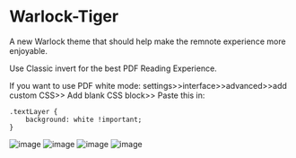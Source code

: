 # Warlock-Tiger
A new Warlock theme that should help make the remnote experience more enjoyable. 

Use Classic invert for the best PDF Reading Experience. 

If you want to use PDF white mode:
settings>>interface>>advanced>>add custom CSS>> Add blank CSS block>> Paste this in:
```
.textLayer {
    background: white !important;
}
```
![image](https://github.com/AkiraTheSquid/Warlock-Tiger/assets/87283170/26b751f5-73ec-40df-a3f1-0c1b6671a7a5)
![image](https://github.com/AkiraTheSquid/Warlock-Tiger/assets/87283170/bc36660e-5221-4305-a090-ef7217a94dea)
![image](https://github.com/AkiraTheSquid/Warlock-Tiger/assets/87283170/0af5aad3-2ab6-4dd9-9d6e-587523af971f)
![image](https://github.com/AkiraTheSquid/Warlock-Tiger/assets/87283170/2980f6b4-8bce-4ceb-8bba-a92c0ad40a7f)


